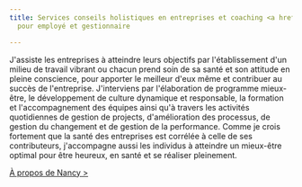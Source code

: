 ```yaml
---
title: Services conseils holistiques en entreprises et coaching <a href="https://nancybilodeau.com">individuel</a>
  pour employé et gestionnaire

---
```

J'assiste les entreprises à atteindre leurs objectifs par l'établissement d'un milieu de travail vibrant ou chacun prend soin de sa santé et son attitude en pleine conscience, pour apporter le meilleur d'eux même et contribuer au succès de l'entreprise. J'interviens par l'élaboration de programme mieux-être, le développement de culture dynamique et responsable, la formation et l'accompagnement des équipes ainsi qu'à travers les activités quotidiennes de gestion de projects, d'amélioration des processus, de gestion du changement et de gestion de la performance. Comme je crois fortement que la santé des entreprises est corrélée à celle de ses contributeurs, j'accompagne aussi les individus à atteindre un mieux-être optimal pour être heureux, en santé et se réaliser pleinement.

<a href="/a-propos">À propos de Nancy ></a>